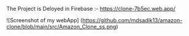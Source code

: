 The Project is Deloyed in Firebase :-
https://clone-7b5ec.web.app/

![Screenshot of my webApp] (https://github.com/mdsadik13/amazon-clone/blob/main/src/Amazon_Clone_ss.png)
